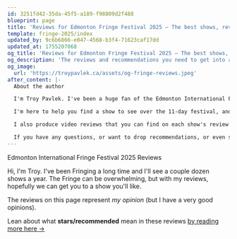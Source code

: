 ```yaml
---
id: 3251fd42-35da-45f5-a189-f98809d2f488
blueprint: page
title: 'Reviews for Edmonton Fringe Festival 2025 — The best shows, reviewed'
template: fringe-2025/index
updated_by: 9c6b6866-e047-4568-b3f4-71623caf17dd
updated_at: 1755207068
og_title: 'Reviews for Edmonton Fringe Festival 2025 — The best shows, reviewed'
og_description: 'The reviews and recommendations you need to get into a great Fringe show'
og_image:
  url: 'https://troypavlek.ca/assets/og-fringe-reviews.jpeg'
after_content: |-
  About the author

  I'm Troy Pavlek. I've been a huge fan of the Edmonton International Fringe Festival for a long time. Over the years I've seen hundreds of shows across several dozen venues. I've seen the greats, and I've seen the really, really bad.

  I'm here to help you find a show to see over the 11-day festival, and share in the wonderful experience that is the **Edmonton Fringe**.

  I also produce video reviews that you can find on each show's review page or you can subscribe on [Instagram](https://www.instagram.com/troypavlek.politics/), [TikTok](https://www.tiktok.com/@troypavlek) or [YouTube](https://www.youtube.com/@troypavlek).

  If you have any questions, or want to drop recommendations, or even share your own review, I'd love to hear from you! You can DM me on any of the above platforms, or [email](mailto:troy@tpavlek.me).
---
```

Edmonton International Fringe Festival 2025 Reviews

Hi, I'm Troy. I've been Fringing a long time and I'll see a couple dozen shows a year. The Fringe can be overwhelming, but with my reviews, hopefully we can get you to a show you'll like.

The reviews on this page represent _my opinion_ (but I have a very good opinions).

Lean about what **stars/recommended** mean in these reviews [by reading more here →](/fringe/what-do-ratings-mean)
